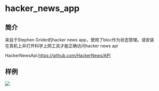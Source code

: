 # hacker_news_app
## 简介
来自于Stephen Grider的hacker news app，使用了bloc作为状态管理。请安装在真机上并打开科学上网工具才能正确访问hacker news api

HackerNewsApi:https://github.com/HackerNews/API
## 样例
![](https://user-gold-cdn.xitu.io/2018/12/28/167f078f0634c71c?w=1080&h=1920&f=jpeg&s=352441)
